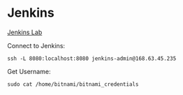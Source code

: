 # Jenkins

[Jenkins Lab](https://azuredevopslabs.com/labs/vstsextend/Jenkins/)

Connect to Jenkins:

```
ssh -L 8080:localhost:8080 jenkins-admin@168.63.45.235
```

Get Username:

```
sudo cat /home/bitnami/bitnami_credentials
```
